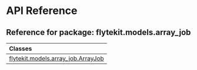 # API Reference

## Reference for package: flytekit.models.array_job

| Classes  |
| :------------- |
| [flytekit.models.array_job.ArrayJob](flytekit_models_array_job_arrayjob) |
